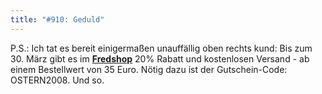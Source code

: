 ```yaml
---
title: "#910: Geduld"
---
```


P.S.: 
Ich tat es bereit einigermaßen unauffällig oben rechts kund: Bis zum 30. März gibt es im <a href="http://125913.spreadshirt.net/-/-/Shop/"><strong>Fredshop</strong></a> 20% Rabatt und kostenlosen Versand - ab einem Bestellwert von 35 Euro.
Nötig dazu ist der Gutschein-Code: OSTERN2008.
Und so.
